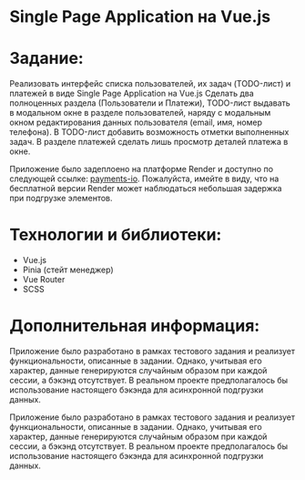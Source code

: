 # Single Page Application на Vue.js

# Задание:
Реализовать интерфейс списка пользователей, их задач (TODO-лист) и платежей в виде Single Page Application на Vue.js
Сделать два полноценных раздела (Пользователи и Платежи), TODO-лист выдавать в модальном окне в разделе пользователей, наряду с модальным окном редактирования данных пользователя (email, имя, номер телефона).
В TODO-лист добавить возможность отметки выполненных задач.
В разделе платежей сделать лишь просмотр деталей платежа в окне.

Приложение было задеплоено на платформе Render и доступно по следующей ссылке: [payments-io](https://payments-io.onrender.com). Пожалуйста, имейте в виду, что на бесплатной версии Render может наблюдаться небольшая задержка при подгрузке элементов.

# Технологии и библиотеки:
- Vue.js
- Pinia (стейт менеджер)
- Vue Router
- SCSS

# Дополнительная информация:
Приложение было разработано в рамках тестового задания и реализует функциональности, описанные в задании. Однако, учитывая его характер, данные генерируются случайным образом при каждой сессии, а бэкэнд отсутствует. В реальном проекте предполагалось бы использование настоящего бэкэнда для асинхронной подгрузки данных.

Приложение было разработано в рамках тестового задания и реализует функциональности, описанные в задании. Однако, учитывая его характер, данные генерируются случайным образом при каждой сессии, а бэкэнд отсутствует. В реальном проекте предполагалось бы использование настоящего бэкэнда для асинхронной подгрузки данных.

